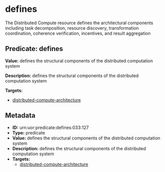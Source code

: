 # defines

The Distributed Compute resource defines the architectural components including task decomposition, resource discovery, transformation coordination, coherence verification, incentives, and result aggregation

## Predicate: defines

**Value:** defines the structural components of the distributed computation system

**Description:** defines the structural components of the distributed computation system

**Targets:**

- [distributed-compute-architecture](../Concepts/distributed-compute-architecture.md)

## Metadata

- **ID:** urn:uor:predicate:defines:033:127
- **Type:** predicate
- **Value:** defines the structural components of the distributed computation system
- **Description:** defines the structural components of the distributed computation system
- **Targets:**
  - [distributed-compute-architecture](../Concepts/distributed-compute-architecture.md)
